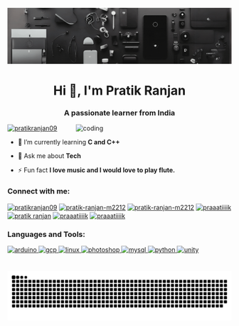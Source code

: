 ![image](https://github.com/pratikranjan2212/pratikranjan2212/blob/main/LinkedIn%20Banner%20Template.gif)

<h1 align="center">Hi 👋, I'm Pratik Ranjan</h1>
<h3 align="center">A passionate learner from India</h3>
<img align="right" alt="coding" width="350" src="https://media.tenor.com/F-Hiz_YBVXwAAAAC/bibeknaik-busy.gif">

<p align="left"> <a href="https://twitter.com/pratikranjan09" target="blank"><img src="https://img.shields.io/twitter/follow/pratikranjan09?logo=twitter&style=for-the-badge" alt="pratikranjan09" /></a> </p>

- 🌱 I’m currently learning **C and C++**

- 💬 Ask me about **Tech**

- ⚡ Fun fact **I love music and I would love to play flute.**

<h3 align="left">Connect with me:</h3>
<p align="left">
<a href="https://twitter.com/pratikranjan09" target="blank"><img align="center" src="https://img.freepik.com/free-vector/twitter-new-2023-x-logo-white-background-vector_1017-45422.jpg?w=740&t=st=1694852646~exp=1694853246~hmac=66ed140796e00dd8acf7ced5f7b56387fac4000bb7b9fc6a640e74c1a9d8d84b" alt="pratikranjan09" height="40" width="40" /></a>
<a href="https://linkedin.com/in/pratik-ranjan-m2212" target="blank"><img align="center" src="https://upload.wikimedia.org/wikipedia/commons/thumb/f/f8/LinkedIn_icon_circle.svg/1024px-LinkedIn_icon_circle.svg.png" alt="pratik-ranjan-m2212" height="40" width="40" /></a>
<a href="https://open.spotify.com/user/x61csuj19c6vahywznoz154ls?fbclid=IwAR0XFpecJZ_YMqcrLXGqUE4gMWO-QtOWQhBUxnAmGtXOj8ZMhLVT1_C906Y" target="blank"><img align="center" src="https://upload.wikimedia.org/wikipedia/commons/8/84/Spotify_icon.svg" alt="pratik-ranjan-m2212" height="40" width="50" /></a>
<a href="https://www.threads.net/@praaatiiiik" target="blank"><img align="center" src="https://seeklogo.com/images/T/threads-by-instagram-logo-20008C5295-seeklogo.com.png?v=638252100920000000" alt="praaatiiiik" height="40" width="35" /></a>
<a href="https://fb.com/pratik.ranjan.37669" target="blank"><img align="center" src="https://upload.wikimedia.org/wikipedia/en/0/04/Facebook_f_logo_%282021%29.svg" alt="pratik ranjan" height="40" width="50" /></a>
<a href="https://instagram.com/praaatiiiik" target="blank"><img align="center" src="https://upload.wikimedia.org/wikipedia/commons/thumb/9/95/Instagram_logo_2022.svg/1024px-Instagram_logo_2022.svg.png" alt="praaatiiiik" height="40" width="40" /></a>
<a href="https://www.coursera.org/user/4b8ddab02d96f46dc2304d809d1d0a14" target="blank"><img align="center" src="https://www.langoly.com/wp-content/uploads/2021/09/coursera-logo.png" alt="praaatiiiik" height="40" width="40" /></a>
</p>

<h3 align="left">Languages and Tools:</h3>
<p align="left"> <a href="https://www.arduino.cc/" target="_blank" rel="noreferrer"> <img src="https://cdn.worldvectorlogo.com/logos/arduino-1.svg" alt="arduino" width="40" height="40"/> </a> <a href="https://cloud.google.com" target="_blank" rel="noreferrer"> <img src="https://www.vectorlogo.zone/logos/google_cloud/google_cloud-icon.svg" alt="gcp" width="40" height="40"/> </a> <a href="https://www.linux.org/" target="_blank" rel="noreferrer"> <img src="https://upload.wikimedia.org/wikipedia/commons/3/35/Tux.svg" alt="linux" width="40" height="40"/> </a> <a href="https://www.photoshop.com/en" target="_blank" rel="noreferrer"> <img src="https://upload.wikimedia.org/wikipedia/commons/a/af/Adobe_Photoshop_CC_icon.svg" alt="photoshop" width="40" height="40"/> </a> <a href="https://www.mysql.com/" target="_blank" rel="noreferrer"> <img src="https://www.sarvap.in/wp-content/uploads/mysql.png" alt="mysql" width="40" height="40"/> </a> <a href="https://www.python.org" target="_blank" rel="noreferrer"> <img src="https://upload.wikimedia.org/wikipedia/commons/thumb/c/c3/Python-logo-notext.svg/1869px-Python-logo-notext.svg.png" alt="python" width="40" height="40"/> </a> <a href="https://unity.com/" target="_blank" rel="noreferrer"> <img src="https://upload.wikimedia.org/wikipedia/commons/c/c6/Unity_Hub_Logo.png" alt="unity" width="40" height="40"/> </a>  </p>

###

<br clear="both">

<img src="https://raw.githubusercontent.com/pratikranjan2212/pratikranjan2212/output/snake.svg" alt="Snake animation" />

###

